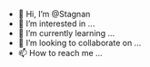 - 👋 Hi, I’m @Stagnan
- 👀 I’m interested in ...
- 🌱 I’m currently learning ...
- 💞️ I’m looking to collaborate on ...
- 📫 How to reach me ...

<!---
Stagnan/Stagnan is a ✨ special ✨ repository because its `README.md` (this file) appears on your GitHub profile.
You can click the Preview link to take a look at your changes.
--->
